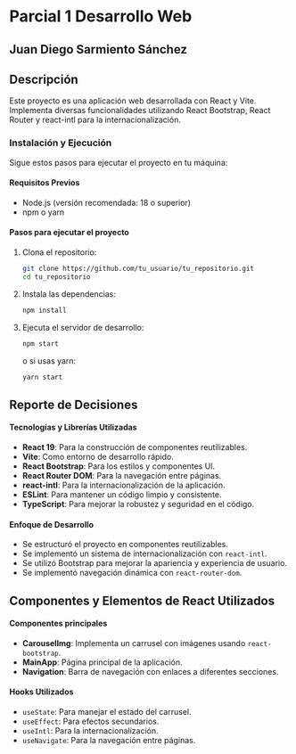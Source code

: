# Parcial 1 Desarrollo Web 
## Juan Diego Sarmiento Sánchez
## Descripción
Este proyecto es una aplicación web desarrollada con React y Vite. Implementa diversas funcionalidades utilizando React Bootstrap, React Router y react-intl para la internacionalización.

### Instalación y Ejecución
Sigue estos pasos para ejecutar el proyecto en tu máquina:

#### Requisitos Previos
- Node.js (versión recomendada: 18 o superior)
- npm o yarn

#### Pasos para ejecutar el proyecto
1. Clona el repositorio:
   ```sh
   git clone https://github.com/tu_usuario/tu_repositorio.git
   cd tu_repositorio
   ```
2. Instala las dependencias:
   ```sh
   npm install
   ```
3. Ejecuta el servidor de desarrollo:
   ```sh
   npm start
   ```
   o si usas yarn:
   ```sh
   yarn start
   ```
## Reporte de Decisiones
#### Tecnologías y Librerías Utilizadas
- **React 19**: Para la construcción de componentes reutilizables.
- **Vite**: Como entorno de desarrollo rápido.
- **React Bootstrap**: Para los estilos y componentes UI.
- **React Router DOM**: Para la navegación entre páginas.
- **react-intl**: Para la internacionalización de la aplicación.
- **ESLint**: Para mantener un código limpio y consistente.
- **TypeScript**: Para mejorar la robustez y seguridad en el código.

#### Enfoque de Desarrollo
- Se estructuró el proyecto en componentes reutilizables.
- Se implementó un sistema de internacionalización con `react-intl`.
- Se utilizó Bootstrap para mejorar la apariencia y experiencia de usuario.
- Se implementó navegación dinámica con `react-router-dom`.

## Componentes y Elementos de React Utilizados
#### Componentes principales
- **CarouselImg**: Implementa un carrusel con imágenes usando `react-bootstrap`.
- **MainApp**: Página principal de la aplicación.
- **Navigation**: Barra de navegación con enlaces a diferentes secciones.

#### Hooks Utilizados
- `useState`: Para manejar el estado del carrusel.
- `useEffect`: Para efectos secundarios.
- `useIntl`: Para la internacionalización.
- `useNavigate`: Para la navegación entre páginas.
